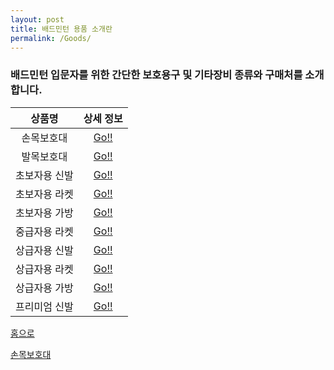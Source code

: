 ```yaml
---
layout: post
title: 배드민턴 용품 소개란
permalink: /Goods/
---
```

### 배드민턴 입문자를 위한 간단한 보호용구 및 기타장비 종류와 구매처를 소개합니다.

상품명 | 상세 정보 
:---:|:---:
손목보호대|[Go!!](http://leechangyong.github.io/2015/06/02/hand.html)
발목보호대|[Go!!](http://leechangyong.github.io/2015/06/02/knee.html)
초보자용 신발|[Go!!](http://leechangyong.github.io/2015/06/02/lowmidshoe.html)
초보자용 라켓|[Go!!](http://leechangyong.github.io/2015/06/02/lowracket.html)
초보자용 가방|[Go!!](http://leechangyong.github.io/2015/06/02/lowback.html)
중급자용 라켓|[Go!!](http://leechangyong.github.io/2015/06/02/midracket.html)
상급자용 신발|[Go!!](http://leechangyong.github.io/2015/06/02/highshoe.html)
상급자용 라켓|[Go!!](http://leechangyong.github.io/2015/06/02/highracket.html)
상급자용 가방|[Go!!](http://leechangyong.github.io/2015/06/02/highback.html)
프리미엄 신발|[Go!!](http://leechangyong.github.io/2015/06/02/premiumshoe.html)

[홈으로](http://spyj71.github.io)

[손목보호대](http://spyj71.github.io/goods1.html)
